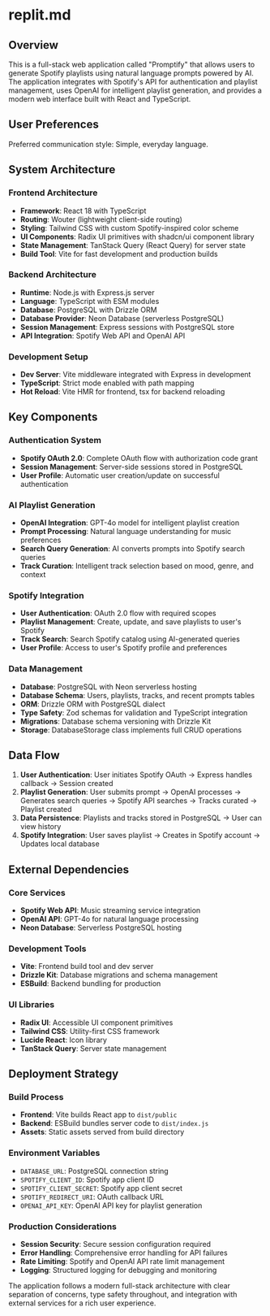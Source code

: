 # replit.md

## Overview

This is a full-stack web application called "Promptify" that allows users to generate Spotify playlists using natural language prompts powered by AI. The application integrates with Spotify's API for authentication and playlist management, uses OpenAI for intelligent playlist generation, and provides a modern web interface built with React and TypeScript.

## User Preferences

Preferred communication style: Simple, everyday language.

## System Architecture

### Frontend Architecture
- **Framework**: React 18 with TypeScript
- **Routing**: Wouter (lightweight client-side routing)
- **Styling**: Tailwind CSS with custom Spotify-inspired color scheme
- **UI Components**: Radix UI primitives with shadcn/ui component library
- **State Management**: TanStack Query (React Query) for server state
- **Build Tool**: Vite for fast development and production builds

### Backend Architecture
- **Runtime**: Node.js with Express.js server
- **Language**: TypeScript with ESM modules
- **Database**: PostgreSQL with Drizzle ORM
- **Database Provider**: Neon Database (serverless PostgreSQL)
- **Session Management**: Express sessions with PostgreSQL store
- **API Integration**: Spotify Web API and OpenAI API

### Development Setup
- **Dev Server**: Vite middleware integrated with Express in development
- **TypeScript**: Strict mode enabled with path mapping
- **Hot Reload**: Vite HMR for frontend, tsx for backend reloading

## Key Components

### Authentication System
- **Spotify OAuth 2.0**: Complete OAuth flow with authorization code grant
- **Session Management**: Server-side sessions stored in PostgreSQL
- **User Profile**: Automatic user creation/update on successful authentication

### AI Playlist Generation
- **OpenAI Integration**: GPT-4o model for intelligent playlist creation
- **Prompt Processing**: Natural language understanding for music preferences
- **Search Query Generation**: AI converts prompts into Spotify search queries
- **Track Curation**: Intelligent track selection based on mood, genre, and context

### Spotify Integration
- **User Authentication**: OAuth 2.0 flow with required scopes
- **Playlist Management**: Create, update, and save playlists to user's Spotify
- **Track Search**: Search Spotify catalog using AI-generated queries
- **User Profile**: Access to user's Spotify profile and preferences

### Data Management
- **Database**: PostgreSQL with Neon serverless hosting
- **Database Schema**: Users, playlists, tracks, and recent prompts tables
- **ORM**: Drizzle ORM with PostgreSQL dialect
- **Type Safety**: Zod schemas for validation and TypeScript integration
- **Migrations**: Database schema versioning with Drizzle Kit
- **Storage**: DatabaseStorage class implements full CRUD operations

## Data Flow

1. **User Authentication**: User initiates Spotify OAuth → Express handles callback → Session created
2. **Playlist Generation**: User submits prompt → OpenAI processes → Generates search queries → Spotify API searches → Tracks curated → Playlist created
3. **Data Persistence**: Playlists and tracks stored in PostgreSQL → User can view history
4. **Spotify Integration**: User saves playlist → Creates in Spotify account → Updates local database

## External Dependencies

### Core Services
- **Spotify Web API**: Music streaming service integration
- **OpenAI API**: GPT-4o for natural language processing
- **Neon Database**: Serverless PostgreSQL hosting

### Development Tools
- **Vite**: Frontend build tool and dev server
- **Drizzle Kit**: Database migrations and schema management
- **ESBuild**: Backend bundling for production

### UI Libraries
- **Radix UI**: Accessible UI component primitives
- **Tailwind CSS**: Utility-first CSS framework
- **Lucide React**: Icon library
- **TanStack Query**: Server state management

## Deployment Strategy

### Build Process
- **Frontend**: Vite builds React app to `dist/public`
- **Backend**: ESBuild bundles server code to `dist/index.js`
- **Assets**: Static assets served from build directory

### Environment Variables
- `DATABASE_URL`: PostgreSQL connection string
- `SPOTIFY_CLIENT_ID`: Spotify app client ID
- `SPOTIFY_CLIENT_SECRET`: Spotify app client secret
- `SPOTIFY_REDIRECT_URI`: OAuth callback URL
- `OPENAI_API_KEY`: OpenAI API key for playlist generation

### Production Considerations
- **Session Security**: Secure session configuration required
- **Error Handling**: Comprehensive error handling for API failures
- **Rate Limiting**: Spotify and OpenAI API rate limit management
- **Logging**: Structured logging for debugging and monitoring

The application follows a modern full-stack architecture with clear separation of concerns, type safety throughout, and integration with external services for a rich user experience.

